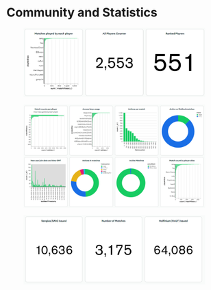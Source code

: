 # Community and Statistics

<figure><img src="../../.gitbook/assets/Screenshot (380) (1).png" alt=""><figcaption></figcaption></figure>

<figure><img src="../../.gitbook/assets/Screenshot (381) (1).png" alt=""><figcaption></figcaption></figure>

<figure><img src="../../.gitbook/assets/Screenshot (383).png" alt=""><figcaption></figcaption></figure>




